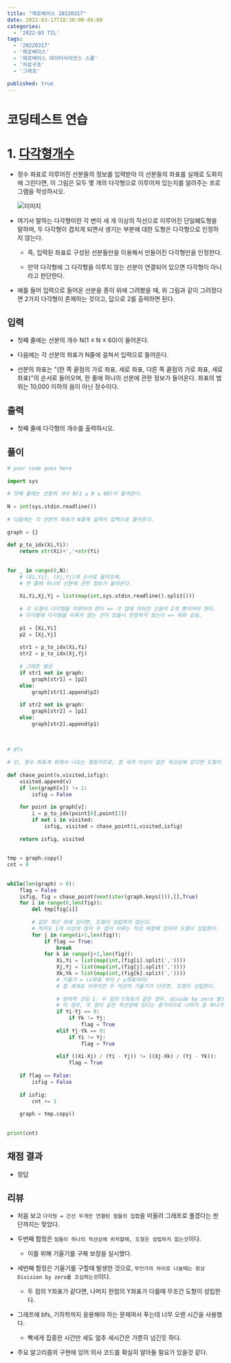 ```yaml
---
title: "제로베이스 20220317"
date: 2022-03-17T18:30:00-04:00
categories:
  - '2022-03 TIL'
tags:
  - '20220317'
  - '제로베이스'
  - '제로베이스 데이터사이언스 스쿨'
  - '자료구조'
  - '그래프'

published: true
---
```


# 코딩테스트 연습

# 1. [다각형개수](https://www.acmicpc.net/problem/2019)

* 정수 좌표로 이루어진 선분들의 정보를 입력받아 이 선분들의 좌표를 실제로 도화지에 그린다면, 이 그림은 모두 몇 개의 다각형으로 이루어져 있는지를 알려주는 프로그램을 작성하시오.

	![이미지](https://www.acmicpc.net/JudgeOnline/upload/201007/polu.png)

* 여기서 말하는 다각형이란 각 변이 세 개 이상의 직선으로 이루어진 단일폐도형을 말하며, 두 다각형이 겹치게 되면서 생기는 부분에 대한 도형은 다각형으로 인정하지 않는다.
	* 즉, 입력된 좌표로 구성된 선분들만을 이용해서 만들어진 다각형만을 인정한다.

	* 만약 다각형에 그 다각형을 이루지 않는 선분이 연결되어 있으면 다각형이 아니라고 판단한다.

* 예를 들어 입력으로 들어온 선분을 종이 위에 그려봤을 때, 위 그림과 같이 그려졌다면 2가지 다각형이 존재하는 것이고, 답으로 2를 출력하면 된다.

## 입력

* 첫째 줄에는 선분의 개수 N(1 ≤ N ≤ 60)이 들어온다. 

* 다음에는 각 선분의 좌표가 N줄에 걸쳐서 입력으로 들어온다.

* 선분의 좌표는 "(한 쪽 끝점의 가로 좌표, 세로 좌표, 다른 쪽 끝점의 가로 좌표, 세로 좌표)"의 순서로 들어오며, 한 줄에 하나의 선분에 관한 정보가 들어온다. 좌표의 범위는 10,000 이하의 음이 아닌 정수이다.

## 출력

* 첫째 줄에 다각형의 개수를 출력하시오.

## 풀이

```py
# your code goes here
 
import sys
 
# 첫째 줄에는 선분의 개수 N(1 ≤ N ≤ 60)이 들어온다.
 
N = int(sys.stdin.readline())
 
# 다음에는 각 선분의 좌표가 N줄에 걸쳐서 입력으로 들어온다. 
 
graph = {} 
 
def p_to_idx(Xi,Yi):
	return str(Xi)+','+str(Yi)
 
 
for _ in range(0,N):
	# (Xi,Yi), (Xj,Yj)의 순서로 들어오며,
	# 한 줄에 하나의 선분에 관한 정보가 들어온다. 
 
	Xi,Yi,Xj,Yj = list(map(int,sys.stdin.readline().split()))
 
	# 각 도형이 다각형을 이루어야 한다 => 각 점에 이어진 선분이 2개 뿐이어야 한다.
	# 다각형에 다각형을 이루지 않는 선이 있을시 인정하지 않는다 => 위와 같음.
 
	p1 = [Xi,Yi]
	p2 = [Xj,Yj]
 
	str1 = p_to_idx(Xi,Yi)
	str2 = p_to_idx(Xj,Yj)
 
	# 그래프 형성
	if str1 not in graph:
		graph[str1] = [p2]
	else:
		graph[str1].append(p2)
 
	if str2 not in graph:
		graph[str2] = [p1]
	else:
		graph[str2].append(p1)
 
 
 
# dfs
 
# 단, 정수 좌표계 위에서 나오는 행동이므로, 점 세개 이상이 같은 직선상에 있다면 도형이 될수 없음
 
def chase_point(v,visited,isfig):
	visited.append(v)
	if len(graph[v]) != 2:
		isfig = False
 
	for point in graph[v]:
		i = p_to_idx(point[0],point[1])
		if not i in visited:
			isfig, visited = chase_point(i,visited,isfig)
 
	return isfig, visited	
 
 
tmp = graph.copy()
cnt = 0
 
 
while(len(graph) > 0):
	flag = False
	isfig, fig = chase_point(next(iter(graph.keys())),[],True)
	for i in range(0,len(fig)):
		del tmp[fig[i]]
 
		# 같은 직선 위에 있다면, 도형이 성립하지 않는다.
		# 적어도 1개 이상의 점이 두 점이 이루는 직선 바깥에 있어야 도형이 성립한다.
		for j in range(i+1,len(fig)):
			if flag == True:
				break
			for k in range(j+1,len(fig)):
				Xi,Yi = list(map(int,(fig[i].split(','))))
				Xj,Yj = list(map(int,(fig[j].split(','))))
				Xk,Yk = list(map(int,(fig[k].split(','))))
				# 기울기 = (x좌표 차이 / y좌표차이)
				# 점 세개로 이루어진 두 직선의 기울기가 다르면, 도형이 성립한다.
 
				# 방어적 코딩 1. 두 점의 Y좌표가 같은 경우, divide by zero 발생.
				# 이 경우, 두 점이 같은 직선상에 있다는 증거이므로 나머지 점 하나가 다르면 무조건 도형 성립. 
				if Yi-Yj == 0:
					if Yk != Yj:
						flag = True
				elif Yj-Yk == 0:
					if Yi != Yj:
						flag = True
 
				elif ((Xi-Xj) / (Yi - Yj)) != ((Xj-Xk) / (Yj - Yk)):
					flag = True
 
	if flag == False:
		isfig = False
 
	if isfig:
		cnt += 1
 
	graph = tmp.copy()
 
 
print(cnt)
```

## 채점 결과

* 정답

## 리뷰

* 처음 보고 ```다각형 = 간선 두개만 연결된 점들의 집합```을 떠올려 그래프로 풀겠다는 판단까지는 맞았다.

* 두번째 함정은 ```점들이 하나의 직선상에 위치할때, 도형은 성립하지 않는것```이다.

	* 이를 위해 기울기를 구해 보정을 실시했다.

* 세번째 함정은 기울기를 구할때 발생한 것으로, ```무언가의 차이로 나눌때는 항상 Division by zero를 조심하는것```이다.

	* 두 점의 Y좌표가 같다면, 나머지 한점의 Y좌표가 다를때 무조건 도형이 성립한다.


* 그래프에 bfs, 기하학까지 응용해야 하는 문제여서 푸는데 너무 오랜 시간을 사용했다.
	* 빡세게 집중한 시간만 세도 얼추 세시간은 가뿐히 넘긴듯 하다.

* 주요 알고리즘의 구현에 있어 의사 코드를 확실히 알아둘 필요가 있을것 같다.




